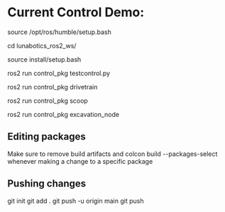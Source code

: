 # Current Control Demo:
source /opt/ros/humble/setup.bash

cd lunabotics_ros2_ws/

source install/setup.bash

ros2 run control_pkg testcontrol.py

ros2 run control_pkg drivetrain

ros2 run control_pkg scoop

ros2 run control_pkg excavation_node

## Editing packages

Make sure to remove build artifacts and colcon build --packages-select whenever making a change to a specific package

## Pushing changes
git init
git add . 
git push -u origin main
git push
